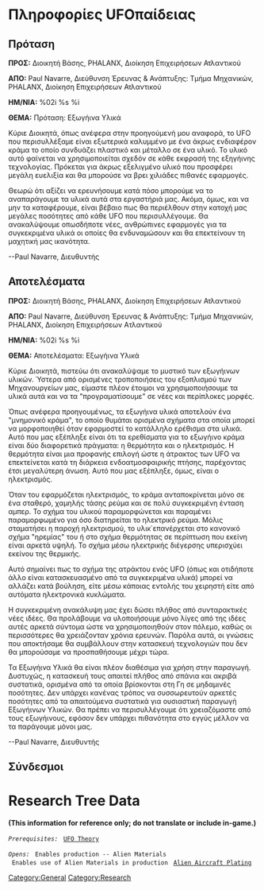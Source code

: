 # Πληροφορίες UFOπαίδειας

## Πρόταση

**ΠΡΟΣ:** Διοικητή Βάσης, PHALANX, Διοίκηση Επιχειρήσεων Ατλαντικού

**ΑΠΟ:** Paul Navarre, Διεύθυνση Έρευνας & Ανάπτυξης: Τμήμα Μηχανικών,
PHALANX, Διοίκηση Επιχειρήσεων Ατλαντικού

**ΗΜ/ΝΙΑ:** %02i %s %i

**ΘΕΜΑ:** Πρόταση: Εξωγήινα Υλικά

Κύριε Διοικητά, όπως ανέφερα στην προηγούμενή μου αναφορά, το UFO που
περισυλλέξαμε είναι εξωτερικά καλυμμένο με ένα άκρως ενδιαφέρον κράμα το
οποίο συνδυάζει πλαστικό και μέταλλο σε ένα υλικό. Το υλικό αυτό
φαίνεται να χρησιμοποιείται σχεδόν σε κάθε εκφρασή της εξηγήινης
τεχνολογίας. Πρόκεται για άκρως εξελιγμένο υλικό που προσφέρει μεγάλη
ευελιξία και θα μπορούσε να βρει χιλιάδες πιθανές εφαρμογές.

Θεωρώ ότι αξίζει να ερευνήσουμε κατά πόσο μπορούμε να το αναπαράγουμε τα
υλικά αυτά στα εργαστήριά μας. Ακόμα, όμως, και να μην τα καταφέρουμε,
είναι βέβαιο πως θα περιέλθουν στην κατοχή μας μεγάλες ποσότητες από
κάθε UFO που περισυλλέγουμε. Θα ανακαλύψουμε οπωσδήποτε νέες, ανθρώπινες
εφαρμογές για τα συγκεκριμένα υλικά οι οποίες θα ενδυναμώσουν και θα
επεκτείνουν τη μαχητική μας ικανότητα.

--Paul Navarre, Διευθυντής

## Αποτελέσματα

**ΠΡΟΣ:** Διοικητή Βάσης, PHALANX, Διοίκηση Επιχειρήσεων Ατλαντικού

**ΑΠΟ:** Paul Navarre, Διεύθυνση Έρευνας & Ανάπτυξης: Τμήμα Μηχανικών,
PHALANX, Διοίκηση Επιχειρήσεων Aτλαντικού

**ΗΜ/ΝΙΑ:** %02i %s %i

**ΘΕΜΑ:** Αποτελέσματα: Εξωγήινα Υλικά

Κύριε Διοικητά, πιστεύω ότι ανακαλύψαμε το μυστικό των εξωγήινων υλικών.
Ύστερα από ορισμένες τροποποιήσεις του εξοπλισμού των Μηχανουργείων μας,
είμαστε πλέον έτοιμοι να χρησιμοποιήσουμε τα υλικά αυτά και να τα
"προγραματίσουμε" σε νέες και περίπλοκες μορφές.

Όπως ανέφερα προηγουμένως, τα εξωγήινα υλικά αποτελούν ένα "μνημονικό
κράμα", το οποίο θυμάται ορισμένα σχήματα στα οποία μπορεί να
μορφοποιηθεί όταν εφαρμοστεί το κατάλληλο ερέθισμα στα υλικά. Αυτό που
μας εξέπληξε είναι ότι τα ερεθίσματα για το εξωγήινο κράμα είναι δύο
διαφορετικά πράγματα: η θερμότητα και ο ηλεκτρισμός. Η θερμότητα είναι
μια προφανής επιλογή ώστε η άτρακτος των UFO να επεκτείνεται κατά τη
διάρκεια ενδοατμοσφαιρικής πτήσης, παρέχοντας έτσι μεγαλύτερη άνωση.
Αυτό που μας εξέπληξε, όμως, είναι ο ηλεκτρισμός.

Όταν του εφαρμόζεται ηλεκτρισμός, το κράμα ανταποκρίνεται μόνο σε ένα
σταθερό, χαμηλής τάσης ρεύμα και σε πολύ συγκεκριμένη ένταση αμπερ. Το
σχήμα του υλικού παραμορφώνεται και παραμένει παραμορφωμένο για όσο
διατηρείται το ηλεκτρικό ρεύμα. Μόλις σταματήσει η παροχή ηλεκτρισμού,
το υλικ΄επανέρχεται στο κανονικό σχήμα "ηρεμίας" του ή στο σχήμα
θερμότητας σε περίπτωση που εκείνη είναι αρκετά υψηλή. Το σχήμα μέσω
ηλεκτρικής διέγερσης υπερισχύει εκείνου της θερμικής.

Αυτό σημαίνει πως το σχήμα της ατράκτου ενός UFO (όπως και οτιδήποτε
άλλο είναι κατασκευασμένο από τα συγκεκριμένα υλικά) μπορεί να αλλάζει
κατά βούληση, είτε μέσω κάποιας εντολής του χειρηστή είτε από αυτόματα
ηλεκτρονικά κυκλώματα.

Η συγκεκριμένη ανακάλυψη μας έχει δώσει πλήθος από συνταρακτικές νέες
ιδέες. Θα προλάβουμε να υλοποιήσουμε μόνο λίγες από της ιδέες αυτές
αρκετά σύντομα ώστε να χρησιμοποιηθούν στον πόλεμο, καθώς οι
περισσότερες θα χρειάζονταν χρόνια ερευνών. Παρόλα αυτά, οι γνώσεις που
αποκτήσαμε θα συμβάλλουν στην κατασκευή τεχνολογιών που δεν θα
μπορούσαμε να προσπαθήσουμε μέχρι τώρα.

Τα Εξωγήινα Υλικά θα είναι πλέον διαθέσιμα για χρήση στην παραγωγή.
Δυστυχώς, η κατασκευή τους απαιτεί πλήθος από σπάνια και ακριβά
συστατικά, ορισμένα από τα οποία βρίσκονται στη Γη σε μηδαμινές
ποσότητες. Δεν υπάρχει κανένας τρόπος να συσσωρευτούν αρκετές ποσότητες
από τα απαιτούμενα συστατικά για ουσιαστική παραγωγή Εξωγήινων Υλικών.
Θα πρέπει να περισυλλέγουμε ότι χρειαζόμαστε από τους εξωγήινους, εφόσον
δεν υπάρχει πιθανότητα στο εγγύς μέλλον να τα παράγουμε μόνοι μας.

--Paul Navarre, Διευθυντής

## Σύνδεσμοι

# Research Tree Data

**(This information for reference only; do not translate or include
in-game.)**

*`Prerequisites:`*
` `[`UFO Theory`](Research/UFO_Theory "wikilink")

*`Opens:`*
` Enables production -- Alien Materials`
` Enables use of Alien Materials in production`
` `[`Alien Aircraft Plating`](Aircraft_Equipment/Armour/Alien_Aircraft_Plating "wikilink")

[Category:General](Category:General "wikilink")
[Category:Research](Category:Research "wikilink")